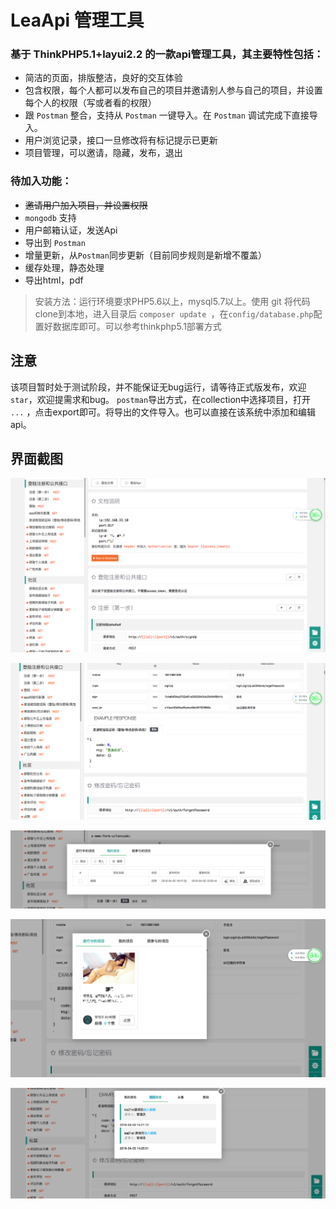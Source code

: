 LeaApi 管理工具 
===============

### 基于 ThinkPHP5.1+layui2.2 的一款api管理工具，其主要特性包括：

 + 简洁的页面，排版整洁，良好的交互体验
 + 包含权限，每个人都可以发布自己的项目并邀请别人参与自己的项目，并设置每个人的权限（写或者看的权限）
 + 跟 `Postman` 整合，支持从 `Postman` 一键导入。在 `Postman` 调试完成下直接导入。
 + 用户浏览记录，接口一旦修改将有标记提示已更新
 + 项目管理，可以邀请，隐藏，发布，退出


### 待加入功能：

 + ~~邀请用户加入项目，并设置权限~~
 + `mongodb` 支持
 + 用户邮箱认证，发送Api
 + 导出到 `Postman`
 + 增量更新，从`Postman`同步更新（目前同步规则是新增不覆盖）
 + 缓存处理，静态处理
 + 导出html，pdf


> 安装方法：运行环境要求PHP5.6以上，mysql5.7以上。使用 git 将代码clone到本地，进入目录后 `composer update `，在`config/database.php`配置好数据库即可。可以参考thinkphp5.1部署方式


## 注意

该项目暂时处于测试阶段，并不能保证无bug运行，请等待正式版发布，欢迎`star`，欢迎提需求和bug。
`postman`导出方式，在collection中选择项目，打开 `...` ，点击export即可。将导出的文件导入。也可以直接在该系统中添加和编辑api。 

## 界面截图
![1](/public/1.png "1")

![2](/public/2.png "2")

![3](/public/3.png "3")

![4](/public/4.png "4")

![5](/public/5.png "5")
